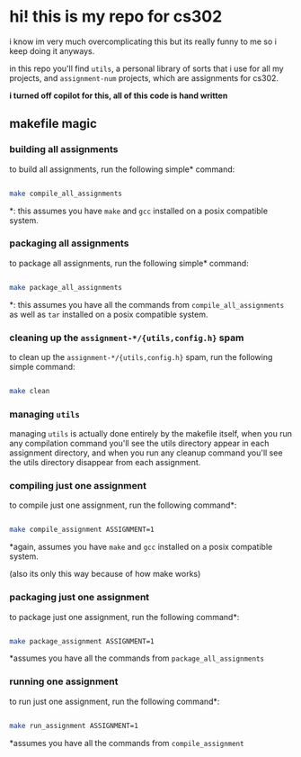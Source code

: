 # hi! this is my repo for cs302


i know im very much overcomplicating this but its really funny to me
so i keep doing it anyways.

in this repo you'll find `utils`, a personal library of sorts that i
use for all my projects, and `assignment-num` projects, which are
assignments for cs302.

**i turned off copilot for this, all of this code is hand written**

## makefile magic

### building all assignments

to build all assignments, run the following simple* command:

```sh

make compile_all_assignments

```

*: this assumes you have `make` and `gcc` installed on a posix
compatible system.

### packaging all assignments

to package all assignments, run the following simple* command:

```sh

make package_all_assignments

```

*: this assumes you have all the commands from `compile_all_assignments`
as well as `tar` installed on a posix compatible system.

### cleaning up the `assignment-*/{utils,config.h}` spam

to clean up the `assignment-*/{utils,config.h}` spam, run the following
simple command:

```sh

make clean

```

### managing `utils`

managing `utils` is actually done entirely by the makefile itself,
when you run any compilation command you'll see the utils directory
appear in each assignment directory, and when you run any cleanup
command you'll see the utils directory disappear from each assignment.

### compiling just one assignment

to compile just one assignment, run the following command*:

```sh

make compile_assignment ASSIGNMENT=1

```

*again, assumes you have `make` and `gcc` installed on a posix
compatible system.

(also its only this way because of how make works)

### packaging just one assignment

to package just one assignment, run the following command*:

```sh

make package_assignment ASSIGNMENT=1

```

*assumes you have all the commands from `package_all_assignments`

### running one assignment

to run just one assignment, run the following command*:

```sh

make run_assignment ASSIGNMENT=1

```

*assumes you have all the commands from `compile_assignment`
